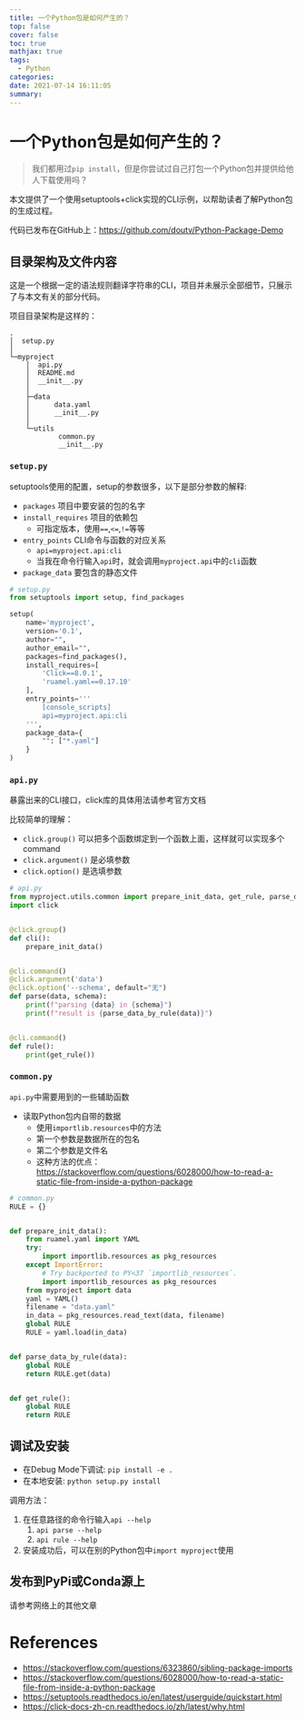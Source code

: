 ```yaml
---
title: 一个Python包是如何产生的？
top: false
cover: false
toc: true
mathjax: true
tags:
  - Python
categories:
date: 2021-07-14 16:11:05
summary:
---
```


# 一个Python包是如何产生的？
> 我们都用过`pip install`，但是你尝试过自己打包一个Python包并提供给他人下载使用吗？

本文提供了一个使用setuptools+click实现的CLI示例，以帮助读者了解Python包的生成过程。

代码已发布在GitHub上：https://github.com/doutv/Python-Package-Demo
## 目录架构及文件内容
这是一个根据一定的语法规则翻译字符串的CLI，项目并未展示全部细节，只展示了与本文有关的部分代码。

项目目录架构是这样的：
```
.
│  setup.py
│
└─myproject
    │  api.py
    │  README.md
    │  __init__.py
    │
    ├─data
    │      data.yaml
    │      __init__.py
    │
    └─utils
            common.py
            __init__.py
```

### `setup.py`
setuptools使用的配置，setup的参数很多，以下是部分参数的解释:
- `packages` 项目中要安装的包的名字
- `install_requires` 项目的依赖包
  - 可指定版本，使用`==`,`<=`,`!=`等等
- `entry_points` CLI命令与函数的对应关系
  - `api=myproject.api:cli`
  - 当我在命令行输入`api`时，就会调用`myproject.api`中的`cli`函数
- `package_data` 要包含的静态文件


```python
# setup.py
from setuptools import setup, find_packages

setup(
    name='myproject',
    version='0.1',
    author="",
    author_email="",
    packages=find_packages(),
    install_requires=[
        'Click==8.0.1',
        'ruamel.yaml==0.17.10'
    ],
    entry_points='''
        [console_scripts]
        api=myproject.api:cli
    ''',
    package_data={
        "": ["*.yaml"]
    }
)
```

### `api.py`
暴露出来的CLI接口，click库的具体用法请参考官方文档

比较简单的理解：
- `click.group()` 可以把多个函数绑定到一个函数上面，这样就可以实现多个command
- `click.argument()` 是必填参数 
- `click.option()` 是选填参数

```python
# api.py
from myproject.utils.common import prepare_init_data, get_rule, parse_data_by_rule
import click


@click.group()
def cli():
    prepare_init_data()


@cli.command()
@click.argument('data')
@click.option('--schema', default="无")
def parse(data, schema):
    print(f"parsing {data} in {schema}")
    print(f"result is {parse_data_by_rule(data)}")


@cli.command()
def rule():
    print(get_rule())
```

### `common.py`

`api.py`中需要用到的一些辅助函数

- 读取Python包内自带的数据
  - 使用`importlib.resources`中的方法
  - 第一个参数是数据所在的包名
  - 第二个参数是文件名
  - 这种方法的优点：https://stackoverflow.com/questions/6028000/how-to-read-a-static-file-from-inside-a-python-package

```python
# common.py
RULE = {}


def prepare_init_data():
    from ruamel.yaml import YAML
    try:
        import importlib.resources as pkg_resources
    except ImportError:
        # Try backported to PY<37 `importlib_resources`.
        import importlib_resources as pkg_resources
    from myproject import data
    yaml = YAML()
    filename = "data.yaml"
    in_data = pkg_resources.read_text(data, filename)
    global RULE
    RULE = yaml.load(in_data)


def parse_data_by_rule(data):
    global RULE
    return RULE.get(data)


def get_rule():
    global RULE
    return RULE
```

## 调试及安装
- 在Debug Mode下调试: `pip install -e .`
- 在本地安装: `python setup.py install`

调用方法：
1. 在任意路径的命令行输入`api --help`
   1. `api parse --help`
   2. `api rule --help`
2. 安装成功后，可以在别的Python包中`import myproject`使用


## 发布到PyPi或Conda源上
请参考网络上的其他文章

# References
- https://stackoverflow.com/questions/6323860/sibling-package-imports
- https://stackoverflow.com/questions/6028000/how-to-read-a-static-file-from-inside-a-python-package
- https://setuptools.readthedocs.io/en/latest/userguide/quickstart.html
- https://click-docs-zh-cn.readthedocs.io/zh/latest/why.html